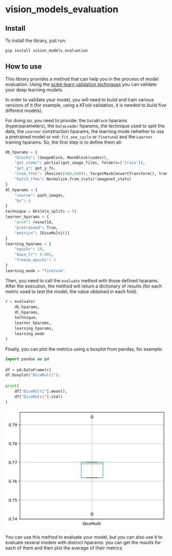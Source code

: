 vision_models_evaluation
================

<!-- WARNING: THIS FILE WAS AUTOGENERATED! DO NOT EDIT! -->

## Install

To install the library, just run:

``` sh
pip install vision_models_evaluation
```

## How to use

This library provides a method that can help you in the process of model
evaluation. Using the [scikit-learn validation
techniques](https://scikit-learn.org/stable/modules/cross_validation.html#cross-validation-iterators)
you can validate your deep learning models.

In order to validate your model, you will need to build and train
various versions of it (for example, using a KFold validation, it is
needed to build five different models).

For doing so, you need to provide: the `DataBlock` hparams
(hyperparameters), the `DataLoader` hparams, the technique used to split
the data, the `Learner` construction hparams, the learning mode (whether
to use a pretrained model or not: `fit_one_cycle` or `finetune`) and the
`Learner` training hparams. So, the first step is to define them all:

``` python
db_hparams = {
    "blocks": (ImageBlock, MaskBlock(codes)),
    "get_items": partial(get_image_files, folders=['train']),
    "get_y": get_y_fn,
    "item_tfms": [Resize((480,640)), TargetMaskConvertTransform(), transformPipeline],
    "batch_tfms": Normalize.from_stats(*imagenet_stats)
}
dl_hparams = {
    "source": path_images,
    "bs": 4
}
technique = KFold(n_splits = 5)
learner_hparams = {
    "arch": resnet18,
    "pretrained": True,
    "metrics": [DiceMulti()]
}
learning_hparams = {
    "epochs": 10,
    "base_lr": 0.001,
    "freeze_epochs": 1
}
learning_mode = "finetune"
```

Then, you need to call the `evaluate` method with those defined hparams.
After the execution, the method will return a dictionary of results (for
each metric used to test the model, the value obtained in each fold).

``` python
r = evaluate(
    db_hparams,
    dl_hparams,
    technique,
    learner_hparams,
    learning_hparams,
    learning_mode
)
```

Finally, you can plot the metrics using a boxplot from pandas, for
example:

``` python
import pandas as pd

df = pd.DataFrame(r)
df.boxplot("DiceMulti");

print(
    df["DiceMulti"].mean(),
    df["DiceMulti"].std()
)
```

![download.png](index_files/figure-commonmark/406aa26d-1-download.png)

You can use this method to evaluate your model, but you can also use it
to evaluate several models with distinct hparams: you can get the
results for each of them and then plot the average of their metrics.
